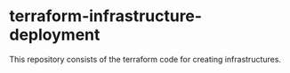 # terraform-infrastructure-deployment
This repository consists of the terraform code for creating infrastructures.
